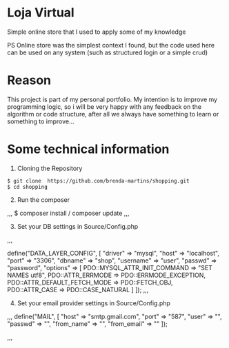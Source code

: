 # Loja Virtual 

Simple online store that I used to apply some of my knowledge

PS Online store was the simplest context I found, but the code used here can be used on any system (such as structured login or a simple crud)



# Reason

This project is part of my personal portfolio. My intention is to improve my programming logic, so i will be very happy with any feedback on the algorithm or code structure, after all we always have something to learn or something to improve...


# Some technical information

1. Cloning the Repository

```
$ git clone  https://github.com/brenda-martins/shopping.git
$ cd shopping
```

2. Run the composer

,,,
$ composer install / composer update
,,,

3. Set your DB settings in Source/Config.php

,,,

define("DATA_LAYER_CONFIG", [
    "driver" => "mysql",
    "host" => "localhost",
    "port" => "3306",
    "dbname" => "shop",
    "username" => "user",
    "passwd" => "password",
    "options" => [
        PDO::MYSQL_ATTR_INIT_COMMAND => "SET NAMES utf8",
        PDO::ATTR_ERRMODE => PDO::ERRMODE_EXCEPTION,
        PDO::ATTR_DEFAULT_FETCH_MODE => PDO::FETCH_OBJ,
        PDO::ATTR_CASE => PDO::CASE_NATURAL
    ]
]);
,,,

4. Set your email provider settings in Source/Config.php

,,,
define("MAIL", [
    "host" => "smtp.gmail.com",
    "port" => "587",
    "user" => "",
    "passwd" => "",
    "from_name" => "",
    "from_email" => ""
]);

,,,

